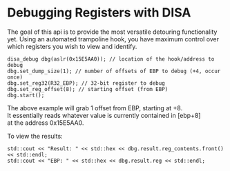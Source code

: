 # Debugging Registers with DISA

The goal of this api is to provide the most versatile detouring functionality yet.
Using an automated trampoline hook, you have maximum control over which registers you wish to view and identify.

```
disa_debug dbg(aslr(0x15E5AA0)); // location of the hook/address to debug
dbg.set_dump_size(1); // number of offsets of EBP to debug (+4, occur once)
dbg.set_reg32(R32_EBP); // 32-bit register to debug
dbg.set_reg_offset(8); // starting offset (from EBP)
dbg.start();
```

The above example will grab 1 offset from EBP, starting at +8.<br>
It essentially reads whatever value is currently contained in [ebp+8]<br> 
at the address 0x15E5AA0.

To view the results:
```
std::cout << "Result: " << std::hex << dbg.result.reg_contents.front() << std::endl;
std::cout << "EBP: " << std::hex << dbg.result.reg << std::endl;
```




